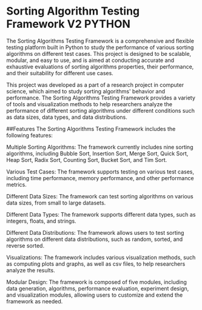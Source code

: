 # Sorting Algorithm Testing Framework V2 PYTHON
The Sorting Algorithms Testing Framework is a comprehensive and flexible testing platform built in Python to study the performance of various sorting algorithms on different test cases. This project is designed to be scalable, modular, and easy to use, and is aimed at conducting accurate and exhaustive evaluations of sorting algorithms properties, their performance, and their suitability for different use cases.

This project was developed as a part of a research project in computer science, which aimed to study sorting algorithms' behavior and performance. The Sorting Algorithms Testing Framework provides a variety of tools and visualization methods to help researchers analyze the performance of different sorting algorithms under different conditions such as data sizes, data types, and data distributions.

##Features
The Sorting Algorithms Testing Framework includes the following features:

Multiple Sorting Algorithms: The framework currently includes nine sorting algorithms, including Bubble Sort, Insertion Sort, Merge Sort, Quick Sort, Heap Sort, Radix Sort, Counting Sort, Bucket Sort, and Tim Sort.

Various Test Cases: The framework supports testing on various test cases, including time performance, memory performance, and other performance metrics.

Different Data Sizes: The framework can test sorting algorithms on various data sizes, from small to large datasets.

Different Data Types: The framework supports different data types, such as integers, floats, and strings.

Different Data Distributions: The framework allows users to test sorting algorithms on different data distributions, such as random, sorted, and reverse sorted.

Visualizations: The framework includes various visualization methods, such as computing plots and graphs, as well as csv files, to help researchers analyze the results.

Modular Design: The framework is composed of five modules, including data generation, algorithms, performance evaluation, experiment design, and visualization modules, allowing users to customize and extend the framework as needed.
